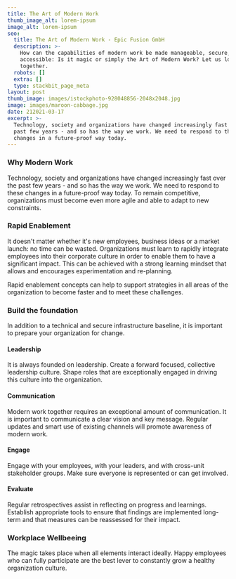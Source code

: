 ```yaml
---
title: The Art of Modern Work
thumb_image_alt: lorem-ipsum
image_alt: lorem-ipsum
seo:
  title: The Art of Modern Work - Epic Fusion GmbH
  description: >-
    How can the capabilities of modern work be made manageable, secure, and
    accessible: Is it magic or simply the Art of Modern Work? Let us look at it
    together.
  robots: []
  extra: []
  type: stackbit_page_meta
layout: post
thumb_image: images/istockphoto-928048856-2048x2048.jpg
image: images/maroon-cabbage.jpg
date: 212021-03-17
excerpt: >-
  Technology, society and organizations have changed increasingly fast over the
  past few years - and so has the way we work. We need to respond to these
  changes in a future-proof way today.
---
```

### Why Modern Work

Technology, society and organizations have changed increasingly fast over the past few years - and so has the way we work. We need to respond to these changes in a future-proof way today. To remain competitive, organizations must become even more agile and able to adapt to new constraints.

### Rapid Enablement

It doesn't matter whether it's new employees, business ideas or a market launch: no time can be wasted. Organizations must learn to rapidly integrate employees into their corporate culture in order to enable them to have a significant impact. This can be achieved with a strong learning mindset that allows and encourages experimentation and re-planning.

Rapid enablement concepts can help to support strategies in all areas of the organization to become faster and to meet these challenges.

### Build the foundation

In addition to a technical and secure infrastructure baseline, it is important to prepare your organization for change.

#### Leadership

It is always founded on leadership. Create a forward focused, collective leadership culture. Shape roles that are exceptionally engaged in driving this culture into the organization.

#### Communication

Modern work together requires an exceptional amount of communication. It is important to communicate a clear vision and key message. Regular updates and smart use of existing channels will promote awareness of modern work.

#### Engage

Engage with your employees, with your leaders, and with cross-unit stakeholder groups. Make sure everyone is represented or can get involved.

#### Evaluate

Regular retrospectives assist in reflecting on progress and learnings. Establish appropriate tools to ensure that findings are implemented long-term and that measures can be reassessed for their impact.

### Workplace Wellbeeing

The magic takes place when all elements interact ideally. Happy employees who can fully participate are the best lever to constantly grow a healthy organization culture.

